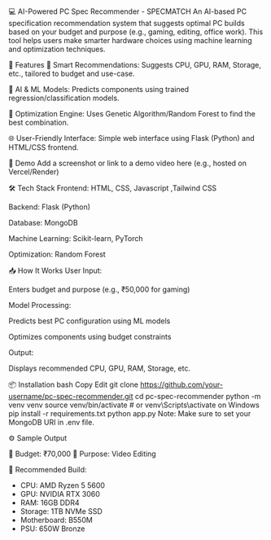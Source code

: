 💻 AI-Powered PC Spec Recommender - SPECMATCH
An AI-based PC specification recommendation system that suggests optimal PC builds based on your budget and purpose (e.g., gaming, editing, office work). This tool helps users make smarter hardware choices using machine learning and optimization techniques.

🚀 Features
🔢 Smart Recommendations: Suggests CPU, GPU, RAM, Storage, etc., tailored to budget and use-case.

🧠 AI & ML Models: Predicts components using trained regression/classification models.

🧬 Optimization Engine: Uses Genetic Algorithm/Random Forest to find the best combination.

🌐 User-Friendly Interface: Simple web interface using Flask (Python) and HTML/CSS frontend.

📸 Demo
Add a screenshot or link to a demo video here (e.g., hosted on Vercel/Render)


🛠️ Tech Stack
Frontend: HTML, CSS, Javascript ,Tailwind CSS

Backend: Flask (Python)

Database: MongoDB

Machine Learning: Scikit-learn, PyTorch

Optimization:  Random Forest

📥 How It Works
User Input:

Enters budget and purpose (e.g., ₹50,000 for gaming)

Model Processing:

Predicts best PC configuration using ML models

Optimizes components using budget constraints

Output:

Displays recommended CPU, GPU, RAM, Storage, etc.

📦 Installation
bash
Copy
Edit
git clone https://github.com/your-username/pc-spec-recommender.git
cd pc-spec-recommender
python -m venv venv
source venv/bin/activate  # or venv\Scripts\activate on Windows
pip install -r requirements.txt
python app.py
Note: Make sure to set your MongoDB URI in .env file.

⚙️ Sample Output

🧠 Budget: ₹70,000
🎯 Purpose: Video Editing

🔧 Recommended Build:
- CPU: AMD Ryzen 5 5600
- GPU: NVIDIA RTX 3060
- RAM: 16GB DDR4
- Storage: 1TB NVMe SSD
- Motherboard: B550M
- PSU: 650W Bronze
